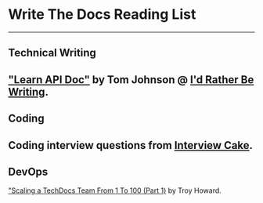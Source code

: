 Write The Docs Reading List
===========================
-----------------
Technical Writing
-----------------
["Learn API Doc"](http://idratherbewriting.com/learnapidoc/) by Tom Johnson @ [I'd Rather Be Writing](http://idratherbewriting.com/).
------
Coding
------
Coding interview questions from [Interview Cake](https://www.interviewcake.com/).
------
DevOps
------
["Scaling a TechDocs Team From 1 To 100 (Part 1)](http://blog.thoward37.me/articles/scaling-a-techdocs-team-from-1-to-100-(part-1)/) by Troy Howard.
